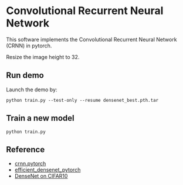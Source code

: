 Convolutional Recurrent Neural Network
======================================

This software implements the Convolutional Recurrent Neural Network (CRNN) in pytorch.

Resize the image height to 32.

Run demo
----------
Launch the demo by:

    python train.py --test-only --resume densenet_best.pth.tar

Train a new model
----------
    python train.py

Reference
----------
- [crnn.pytorch](https://github.com/meijieru/crnn.pytorch)
- [efficient_densenet_pytorch](https://github.com/gpleiss/efficient_densenet_pytorch)
- [DenseNet on CIFAR10]()